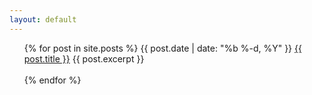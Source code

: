 ```yaml
---
layout: default
---
```


<div class="home">

  <ul class="posts">
    {% for post in site.posts %}
        <span class="post-date">{{ post.date | date: "%b %-d, %Y" }}</span>
        <a class="post-link" href="{{ post.url | prepend: site.baseurl }}">{{ post.title }}</a>
        {{ post.excerpt }}
        <br>
        <br>
    {% endfor %}
  </ul>

</div>
